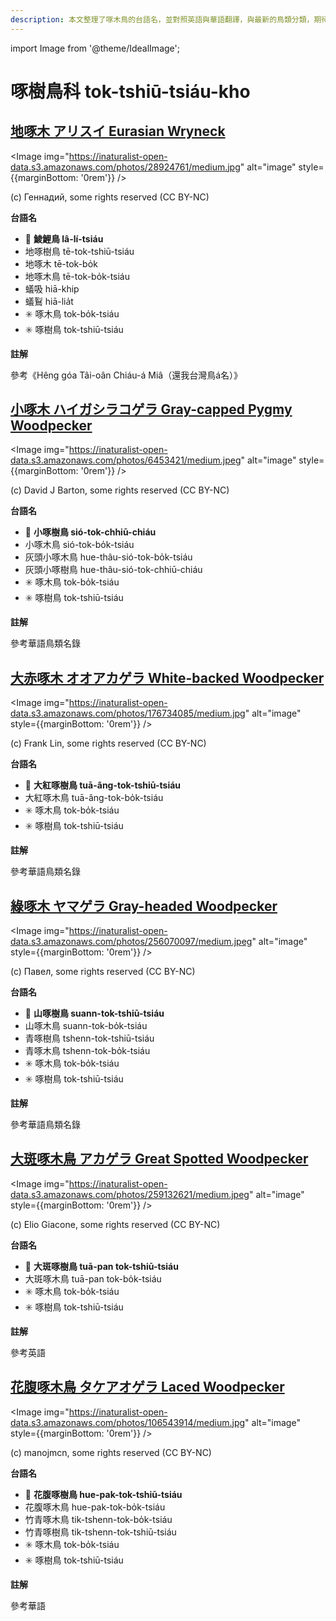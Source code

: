 ```yaml
---
description: 本文整理了啄木鳥的台語名，並對照英語與華語翻譯，與最新的鳥類分類，期待能夠供未來的台語鳥類圖鑑當作參考
---
```


import Image from '@theme/IdealImage';

# 啄樹鳥科 tok-tshiū-tsiáu-kho

## [地啄木 アリスイ Eurasian Wryneck](https://ebird.org/species/eurwry)

<Image img="https://inaturalist-open-data.s3.amazonaws.com/photos/28924761/medium.jpg" alt="image" style={{marginBottom: '0rem'}} />

<div className="image-caption">
(c) Геннадий, some rights reserved (CC BY-NC)
</div>

**台語名**

- 🎯 **鯪鯉鳥 lâ-lí-tsiáu**
- 地啄樹鳥 tē-tok-tshiū-tsiáu
- 地啄木 tē-tok-bo̍k
- 地啄木鳥 tē-tok-bo̍k-tsiáu
- 蟻吸 hiā-khip
- 蟻鴷 hiā-lia̍t
- ✳️ 啄木鳥 tok-bo̍k-tsiáu
- ✳️ 啄樹鳥 tok-tshiū-tsiáu

**註解**

參考《Hêng góa Tâi-oân Chiáu-á Miâ（還我台灣鳥á名）》

## [小啄木 ハイガシラコゲラ Gray-capped Pygmy Woodpecker](https://ebird.org/species/gycwoo1)

<Image img="https://inaturalist-open-data.s3.amazonaws.com/photos/6453421/medium.jpeg" alt="image" style={{marginBottom: '0rem'}} />

<div className="image-caption">
(c) David J Barton, some rights reserved (CC BY-NC)
</div>

**台語名**

- 🎯 **小啄樹鳥 sió-tok-chhiū-chiáu**
- 小啄木鳥 sió-tok-bo̍k-tsiáu
- 灰頭小啄木鳥 hue-thâu-sió-tok-bo̍k-tsiáu
- 灰頭小啄樹鳥 hue-thâu-sió-tok-chhiū-chiáu
- ✳️ 啄木鳥 tok-bo̍k-tsiáu
- ✳️ 啄樹鳥 tok-tshiū-tsiáu

**註解**

參考華語鳥類名錄

## [大赤啄木 オオアカゲラ White-backed Woodpecker](https://ebird.org/species/whbwoo1)

<Image img="https://inaturalist-open-data.s3.amazonaws.com/photos/176734085/medium.jpg" alt="image" style={{marginBottom: '0rem'}} />

<div className="image-caption">
(c) Frank Lin, some rights reserved (CC BY-NC)
</div>

**台語名**

- 🎯 **大紅啄樹鳥 tuā-âng-tok-tshiū-tsiáu**
- 大紅啄木鳥 tuā-âng-tok-bo̍k-tsiáu
- ✳️ 啄木鳥 tok-bo̍k-tsiáu
- ✳️ 啄樹鳥 tok-tshiū-tsiáu

**註解**

參考華語鳥類名錄

## [綠啄木 ヤマゲラ Gray-headed Woodpecker](https://ebird.org/species/gyfwoo1)

<Image img="https://inaturalist-open-data.s3.amazonaws.com/photos/256070097/medium.jpeg" alt="image" style={{marginBottom: '0rem'}} />

<div className="image-caption">
(c) Павел, some rights reserved (CC BY-NC)
</div>

**台語名**

- 🎯 **山啄樹鳥 suann-tok-tshiū-tsiáu**
- 山啄木鳥 suann-tok-bo̍k-tsiáu
- 青啄樹鳥 tshenn-tok-tshiū-tsiáu
- 青啄木鳥 tshenn-tok-bo̍k-tsiáu
- ✳️ 啄木鳥 tok-bo̍k-tsiáu
- ✳️ 啄樹鳥 tok-tshiū-tsiáu

**註解**

參考華語鳥類名錄

## [大斑啄木鳥 アカゲラ Great Spotted Woodpecker](https://ebird.org/species/grswoo)

<Image img="https://inaturalist-open-data.s3.amazonaws.com/photos/259132621/medium.jpeg" alt="image" style={{marginBottom: '0rem'}} />

<div className="image-caption">
(c) Elio Giacone, some rights reserved (CC BY-NC)
</div>

**台語名**

- 🎯 **大斑啄樹鳥 tuā-pan tok-tshiū-tsiáu**
- 大斑啄木鳥 tuā-pan tok-bo̍k-tsiáu
- ✳️ 啄木鳥 tok-bo̍k-tsiáu
- ✳️ 啄樹鳥 tok-tshiū-tsiáu

**註解**

參考英語

## [花腹啄木鳥 タケアオゲラ Laced Woodpecker](https://ebird.org/species/lacwoo1)

<Image img="https://inaturalist-open-data.s3.amazonaws.com/photos/106543914/medium.jpg" alt="image" style={{marginBottom: '0rem'}} />

<div className="image-caption">
(c) manojmcn, some rights reserved (CC BY-NC)
</div>

**台語名**

- 🎯 **花腹啄樹鳥 hue-pak-tok-tshiū-tsiáu**
- 花腹啄木鳥 hue-pak-tok-bo̍k-tsiáu
- 竹青啄木鳥 tik-tshenn-tok-bo̍k-tsiáu
- 竹青啄樹鳥 tik-tshenn-tok-tshiū-tsiáu
- ✳️ 啄木鳥 tok-bo̍k-tsiáu
- ✳️ 啄樹鳥 tok-tshiū-tsiáu

**註解**

參考華語
